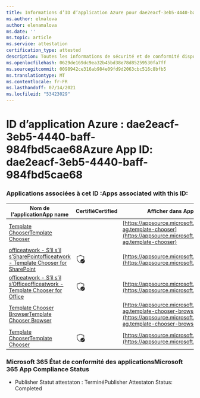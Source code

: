 ```yaml
---
title: Informations d’ID d’application Azure pour dae2eacf-3eb5-4440-baff-984fbd5cae68
ms.author: elmalova
author: elenamalova
ms.date: ''
ms.topic: article
ms.service: attestation
certification_type: attested
description: Toutes les informations de sécurité et de conformité disponibles pour dae2eacf-3eb5-4440-baff-984fbd5cae68.
ms.openlocfilehash: 0629de169dc9ea32b45bd38e78d85259530fa7ff
ms.sourcegitcommit: 0098942ce316ab984e09fd9d2063cbc516c8bfb5
ms.translationtype: MT
ms.contentlocale: fr-FR
ms.lasthandoff: 07/14/2021
ms.locfileid: "53423029"
---
```

# <a name="azure-app-id-dae2eacf-3eb5-4440-baff-984fbd5cae68"></a><span data-ttu-id="0a9ab-103">ID d’application Azure : dae2eacf-3eb5-4440-baff-984fbd5cae68</span><span class="sxs-lookup"><span data-stu-id="0a9ab-103">Azure App ID: dae2eacf-3eb5-4440-baff-984fbd5cae68</span></span>


### <a name="apps-associated-with-this-id"></a><span data-ttu-id="0a9ab-104">Applications associées à cet ID :</span><span class="sxs-lookup"><span data-stu-id="0a9ab-104">Apps associated with this ID:</span></span>
| <span data-ttu-id="0a9ab-105">**Nom de l'application**</span><span class="sxs-lookup"><span data-stu-id="0a9ab-105">**App name**</span></span> | <span data-ttu-id="0a9ab-106">**Certifié**</span><span class="sxs-lookup"><span data-stu-id="0a9ab-106">**Certified**</span></span> | <span data-ttu-id="0a9ab-107">**Afficher dans AppSource**</span><span class="sxs-lookup"><span data-stu-id="0a9ab-107">**View in AppSource**</span></span> |
|-|-|-|
| [<span data-ttu-id="0a9ab-108">Template Chooser</span><span class="sxs-lookup"><span data-stu-id="0a9ab-108">Template Chooser</span></span>](https://docs.microsoft.com/en-us/microsoft-365-app-certification/forward/officeatwork-ag.template-chooser) |  | [https://appsource.microsoft.com/product/office/officeatwork-ag.template-chooser](https://appsource.microsoft.com/product/office/officeatwork-ag.template-chooser) |
| [<span data-ttu-id="0a9ab-109">officeatwork - S’il s’il s’SharePoint</span><span class="sxs-lookup"><span data-stu-id="0a9ab-109">officeatwork - Template Chooser for SharePoint</span></span>](https://docs.microsoft.com/en-us/microsoft-365-app-certification/forward/WA200001923) | <img alt="Certified application badge" src="../media/certified-badge.png" height="25" width="25" /> | [https://appsource.microsoft.com/product/office/WA200001923](https://appsource.microsoft.com/product/office/WA200001923) |
| [<span data-ttu-id="0a9ab-110">officeatwork - S’il s’il s’Office</span><span class="sxs-lookup"><span data-stu-id="0a9ab-110">officeatwork - Template Chooser for Office</span></span>](https://docs.microsoft.com/en-us/microsoft-365-app-certification/forward/WA104380050) | <img alt="Certified application badge" src="../media/certified-badge.png" height="25" width="25" /> | [https://appsource.microsoft.com/product/office/WA104380050](https://appsource.microsoft.com/product/office/WA104380050) |
| [<span data-ttu-id="0a9ab-111">Template Chooser Browser</span><span class="sxs-lookup"><span data-stu-id="0a9ab-111">Template Chooser Browser</span></span>](https://docs.microsoft.com/en-us/microsoft-365-app-certification/forward/officeatwork-ag.template-chooser-browser) |  | [https://appsource.microsoft.com/product/office/officeatwork-ag.template-chooser-browser](https://appsource.microsoft.com/product/office/officeatwork-ag.template-chooser-browser) |
| [<span data-ttu-id="0a9ab-112">Template Chooser</span><span class="sxs-lookup"><span data-stu-id="0a9ab-112">Template Chooser</span></span>](https://docs.microsoft.com/en-us/microsoft-365-app-certification/forward/WA200000110) | <img alt="Certified application badge" src="../media/certified-badge.png" height="25" width="25" /> | [https://appsource.microsoft.com/product/office/WA200000110](https://appsource.microsoft.com/product/office/WA200000110) |

### <a name="microsoft-365-app-compliance-status"></a><span data-ttu-id="0a9ab-113">Microsoft 365 État de conformité des applications</span><span class="sxs-lookup"><span data-stu-id="0a9ab-113">Microsoft 365 App Compliance Status</span></span>
- <span data-ttu-id="0a9ab-114">Publisher Statut attestaton : Terminé</span><span class="sxs-lookup"><span data-stu-id="0a9ab-114">Publisher Attestaton Status: Completed</span></span>
